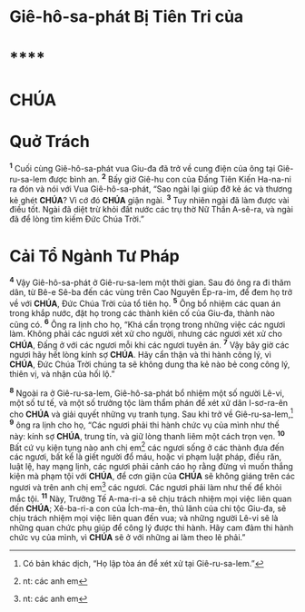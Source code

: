 # Giê-hô-sa-phát Bị Tiên Tri của

# ****

# CHÚA

# Quở Trách
<sup><b>1</b></sup> Cuối cùng Giê-hô-sa-phát vua Giu-đa đã trở về cung điện của ông tại Giê-ru-sa-lem được bình an. <sup><b>2</b></sup> Bấy giờ Giê-hu con của Đấng Tiên Kiến Ha-na-ni ra đón và nói với Vua Giê-hô-sa-phát, “Sao ngài lại giúp đỡ kẻ ác và thương kẻ ghét **CHÚA**? Vì cớ đó **CHÚA** giận ngài. <sup><b>3</b></sup> Tuy nhiên ngài đã làm được vài điều tốt. Ngài đã diệt trừ khỏi đất nước các trụ thờ Nữ Thần A-sê-ra, và ngài đã để lòng tìm kiếm Đức Chúa Trời.”

# Cải Tổ Ngành Tư Pháp
<sup><b>4</b></sup> Vậy Giê-hô-sa-phát ở Giê-ru-sa-lem một thời gian. Sau đó ông ra đi thăm dân, từ Bê-e Sê-ba đến các vùng trên Cao Nguyên Ép-ra-im, để đem họ trở về với **CHÚA**, Đức Chúa Trời của tổ tiên họ. <sup><b>5</b></sup> Ông bổ nhiệm các quan án trong khắp nước, đặt họ trong các thành kiên cố của Giu-đa, thành nào cũng có. <sup><b>6</b></sup> Ông ra lịnh cho họ, “Khá cẩn trọng trong những việc các ngươi làm. Không phải các ngươi xét xử cho người, nhưng các ngươi xét xử cho **CHÚA**, Đấng ở với các ngươi mỗi khi các ngươi tuyên án. <sup><b>7</b></sup> Vậy bây giờ các ngươi hãy hết lòng kính sợ **CHÚA**. Hãy cẩn thận và thi hành công lý, vì **CHÚA**, Đức Chúa Trời chúng ta sẽ không dung tha kẻ nào bẻ cong công lý, thiên vị, và nhận của hối lộ.”

<sup><b>8</b></sup> Ngoài ra ở Giê-ru-sa-lem, Giê-hô-sa-phát bổ nhiệm một số người Lê-vi, một số tư tế, và một số trưởng tộc làm thẩm phán để xét xử dân I-sơ-ra-ên cho **CHÚA** và giải quyết những vụ tranh tụng. Sau khi trở về Giê-ru-sa-lem,[^1-04233163-a125-4229-b5d6-b6fa61ea0760] <sup><b>9</b></sup> ông ra lịnh cho họ, “Các ngươi phải thi hành chức vụ của mình như thế này: kính sợ **CHÚA**, trung tín, và giữ lòng thanh liêm một cách trọn vẹn. <sup><b>10</b></sup> Bất cứ vụ kiện tụng nào anh chị em[^2-04233163-a125-4229-b5d6-b6fa61ea0760] các ngươi sống ở các thành đưa đến các ngươi, bất kể là giết người đổ máu, hoặc vi phạm luật pháp, điều răn, luật lệ, hay mạng lịnh, các ngươi phải cảnh cáo họ rằng đừng vì muốn thắng kiện mà phạm tội với **CHÚA**, để cơn giận của **CHÚA** sẽ không giáng trên các ngươi và trên anh chị em[^3-04233163-a125-4229-b5d6-b6fa61ea0760] các ngươi. Các ngươi phải làm như thế để khỏi mắc tội. <sup><b>11</b></sup> Này, Trưởng Tế A-ma-ri-a sẽ chịu trách nhiệm mọi việc liên quan đến **CHÚA**; Xê-ba-ri-a con của Ích-ma-ên, thủ lãnh của chi tộc Giu-đa, sẽ chịu trách nhiệm mọi việc liên quan đến vua; và những người Lê-vi sẽ là những quan chức phụ giúp để công lý được thi hành. Hãy cam đảm thi hành chức vụ của mình, vì **CHÚA** sẽ ở với những ai làm theo lẽ phải.”

[^1-04233163-a125-4229-b5d6-b6fa61ea0760]: Có bản khác dịch, “Họ lập tòa án để xét xử tại Giê-ru-sa-lem.”
[^2-04233163-a125-4229-b5d6-b6fa61ea0760]: nt: các anh em
[^3-04233163-a125-4229-b5d6-b6fa61ea0760]: nt: các anh em